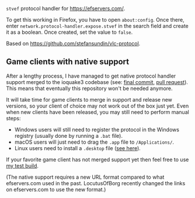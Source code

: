 `stvef` protocol handler for https://efservers.com/.

To get this working in Firefox, you have to open `about:config`. Once there, enter `network.protocol-handler.expose.stvef` in the search field and create it as a boolean. Once created, set the value to `false`.

Based on https://github.com/stefansundin/vlc-protocol.

## Game clients with native support

After a lengthy process, I have managed to get native protocol handler support merged to the ioquake3 codebase (see: [final commit](https://github.com/ioquake/ioq3/commit/31c6d2f9d502868970ccbe62d7cef36206cbc8b1), [pull request](https://github.com/ioquake/ioq3/pull/540)). This means that eventually this repository won't be needed anymore.

It will take time for game clients to merge in support and release new versions, so your client of choice may not work out of the box just yet. Even when new clients have been released, you may still need to perform manual steps:
- Windows users will still need to register the protocol in the Windows registry (usually done by running a `.bat` file).
- macOS users will just need to drag the `.app` file to `/Applications/`.
- Linux users need to install a `.desktop` file ([see here](linux/README.md)).

If your favorite game client has not merged support yet then feel free to use [my test build](https://github.com/stefansundin/elite-force/releases/tag/lilium-protocol-handler-v1).

(The native support requires a new URL format compared to what efservers.com used in the past. LocutusOfBorg recently changed the links on efservers.com to use the new format.)
